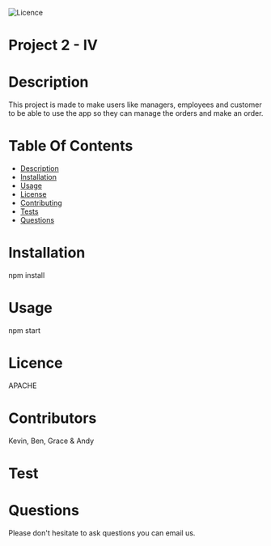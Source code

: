 ![Licence](https://img.shields.io/badge/LICENSEAPACHE-skyblue)
# Project 2 - IV
# Description
This project is made to make users like managers, employees and customer to be able to use the app so they can manage the orders and make an order.
# Table Of Contents

  * [Description](#description)
  * [Installation](#installation)
  * [Usage](#usage)
  * [License](#license)
  * [Contributing](#contributing)
  * [Tests](#tests)
  * [Questions](#questions)
  
# Installation
npm install
# Usage
npm start
# Licence 
APACHE
# Contributors
Kevin, Ben, Grace & Andy
# Test 

# Questions 
Please don't hesitate to ask questions you can email us.